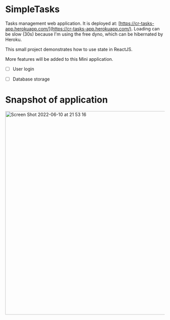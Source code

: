 # SimpleTasks

Tasks management web application. It is deployed at: [https://cr-tasks-app.herokuapp.com/](https://cr-tasks-app.herokuapp.com/). Loading can be slow (30s) because I'm using the free dyno, which can be hibernated by Heroku. 

This small project demonstrates how to use state in ReactJS. 

More features will be added to this Mini application. 

- [ ] User login
- [ ] Database storage


# Snapshot of application
<img width="643" alt="Screen Shot 2022-06-10 at 21 53 16" src="https://user-images.githubusercontent.com/9221441/173171529-04616d65-c383-4480-a865-3cdd250e7d97.png">

